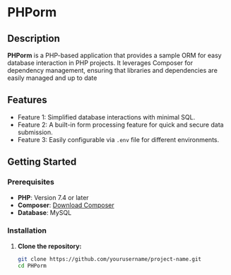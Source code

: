 # PHPorm

## Description

**PHPorm** is a PHP-based application that provides a sample ORM for easy database interaction in PHP projects. It leverages Composer for dependency management, ensuring that libraries and dependencies are easily managed and up to date

## Features

- Feature 1: Simplified database interactions with minimal SQL.
- Feature 2: A built-in form processing feature for quick and secure data submission.
- Feature 3: Easily configurable via `.env` file for different environments.

## Getting Started

### Prerequisites

- **PHP**: Version 7.4 or later
- **Composer**: [Download Composer](https://getcomposer.org/download/)
- **Database**: MySQL

### Installation

1. **Clone the repository:**

   ```bash
   git clone https://github.com/yourusername/project-name.git
   cd PHPorm
